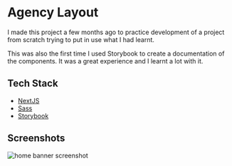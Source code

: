 
# Agency Layout

I made this project a few months ago to practice development of a project from scratch trying to put in use what I had learnt. 

This was also the first time I used Storybook to create a documentation of the components. It was a great experience and I learnt a lot with it.


## Tech Stack

- [NextJS](https://nextjs.org/)
- [Sass](https://sass-lang.com/)
- [Storybook](https://storybook.js.org/)


## Screenshots

![home banner screenshot](https://github.com/KarolineCarvalho/agency-layout/assets/76600472/ee8eb383-269f-4799-8716-396a21430585)


